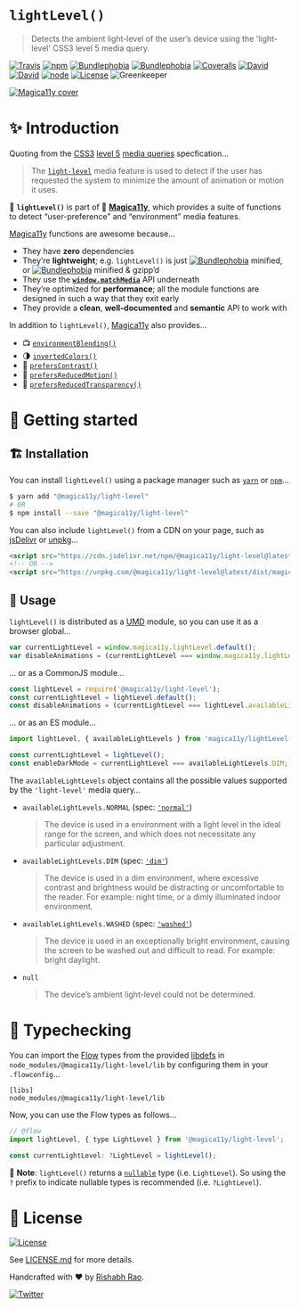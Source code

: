 `lightLevel()`
==============
> Detects the ambient light-level of the user’s device using the 'light-level' CSS3 level 5 media query.

[![Travis](https://img.shields.io/travis/com/magica11y/light-level.svg?style=for-the-badge)](https://travis-ci.com/magica11y/light-level)
[![npm](https://img.shields.io/npm/v/@magica11y/light-level.svg?style=for-the-badge "NPM")](https://www.npmjs.com/package/@magica11y/light-level)
[![Bundlephobia](https://img.shields.io/bundlephobia/min/@magica11y/light-level.svg?style=for-the-badge "Bundle size (minified)")](https://bundlephobia.com/result?p=@magica11y/light-level)
[![Bundlephobia](https://img.shields.io/bundlephobia/minzip/@magica11y/light-level.svg?style=for-the-badge "Bundle size (minified+gzipped)")](https://bundlephobia.com/result?p=@magica11y/light-level)
[![Coveralls](https://img.shields.io/coveralls/magica11y/light-level.svg?style=for-the-badge "Test coverage status")](https://coveralls.io/r/magica11y/light-level)
[![David](https://img.shields.io/david/magica11y/light-level.svg?style=for-the-badge "Dependencies")](https://david-dm.org/magica11y/light-level)
[![David](https://img.shields.io/david/dev/magica11y/light-level.svg?style=for-the-badge "Dev Dependencies")](https://david-dm.org/magica11y/light-level?type=dev)
[![node](https://img.shields.io/node/v/@magica11y/light-level.svg?style=for-the-badge "Node engine")](https://www.npmjs.com/package/@magica11y/light-level)
[![License](https://img.shields.io/github/license/magica11y/light-level.svg?style=for-the-badge "MIT license")](LICENSE.md)
![Greenkeeper](https://badges.greenkeeper.io/magica11y/light-level.svg?style=flat-square "Greenkeeper")

[![Magica11y cover](https://cdn.jsdelivr.net/gh/magica11y/cauldron@1.0.7/assets/Magica11y-cover.jpg "Magica11y cover")](https://magica11y.github.io)


# :sparkles: Introduction

Quoting from the [CSS3](https://developer.mozilla.org/en-US/docs/Web/CSS/CSS3) [level 5](https://drafts.csswg.org/mediaqueries-5)
[media queries](https://developer.mozilla.org/en-US/docs/Web/CSS/Media_Queries) specfication…

> The [`light-level`](https://drafts.csswg.org/mediaqueries-5/#light-level) media feature
> is used to detect if the user has requested the system to minimize the amount of animation or motion it uses.

:roller_coaster: **`lightLevel()`** is part of :crystal_ball: [**Magica11y**](https://magica11y.github.io),
which provides a suite of functions to detect “user-preference” and “environment” media features.

[Magica11y](https://magica11y.github.io) functions are awesome because…
  * They have **zero** dependencies
  * They’re **lightweight**; e.g. `lightLevel()` is just [![Bundlephobia](https://img.shields.io/bundlephobia/min/@magica11y/light-level.svg?style=flat-square&label "Bundle size (minified)")](https://bundlephobia.com/result?p=@magica11y/light-level) minified, or [![Bundlephobia](https://img.shields.io/bundlephobia/minzip/@magica11y/light-level.svg?style=flat-square&label "Bundle size (minified+gzipped)")](https://bundlephobia.com/result?p=@magica11y/light-level) minified & gzipp’d
  * They use the **[`window.matchMedia`](https://developer.mozilla.org/docs/Web/API/Window/matchMedia)** API underneath
  * They’re optimized for **performance**; all the module functions are designed in such a way that they exit early
  * They provide a **clean**, **well-documented** and **semantic** API to work with

In addition to `lightLevel()`, [Magica11y](https://magica11y.github.io) also provides…

  * :tv: [`environmentBlending()`](https://github.com/magica11y/environment-blending)
  * :last_quarter_moon: [`invertedColors()`](https://github.com/magica11y/inverted-colors)
  * :high_brightness: [`prefersContrast()`](https://github.com/magica11y/prefers-contrast)
  * :roller_coaster: [`prefersReducedMotion()`](https://github.com/magica11y/prefers-reduced-motion)
  * :gem: [`prefersReducedTransparency()`](https://github.com/magica11y/prefers-reduced-transparency)

# :rocket: Getting started

## :building_construction: Installation

You can install `lightLevel()` using a package manager such as [`yarn`](https://yarnpkg.com/en/package/@magica11y/light-level) or [`npm`](https://www.npmjs.com/package/@magica11y/light-level)…

```sh
$ yarn add "@magica11y/light-level"
# OR
$ npm install --save "@magica11y/light-level"
```

You can also include `lightLevel()` from a CDN on your page, such as [jsDelivr](https://www.jsdelivr.com/package/npm/@magica11y/light-level) or [unpkg](https://unpkg.com/@magica11y/light-level)…

```html
<script src="https://cdn.jsdelivr.net/npm/@magica11y/light-level@latest/dist/magica11y.lightLevel.min.js"></script>
<!-- OR -->
<script src="https://unpkg.com/@magica11y/light-level@latest/dist/magica11y.lightLevel.js"></script>
```

## :game_die: Usage

`lightLevel()` is distributed as a [UMD](https://github.com/umdjs/umd) module, so you can use it as a browser global…

```js
var currentLightLevel = window.magica11y.lightLevel.default();
var disableAnimations = (currentLightLevel === window.magica11y.lightLevel.availableLightLevels.DIM);
```

… or as a CommonJS module…

```js
const lightLevel = require('@magica11y/light-level');
const currentLightLevel = lightLevel.default();
const disableAnimations = (currentLightLevel === lightLevel.availableLightLevels.DIM);
```

… or as an ES module…

```js
import lightLevel, { availableLightLevels } from 'magica11y/lightLevel';

const currentLightLevel = lightLevel();
const enableDarkMode = currentLightLevel === availableLightLevels.DIM;
```

The `availableLightLevels` object contains all the possible values supported by the `'light-level'` media query…

* `availableLightLevels.NORMAL` (spec: [`'normal'`](https://drafts.csswg.org/mediaqueries-5/#valdef-media-light-level-normal))
  > The device is used in a environment with a light level in the ideal range for the screen, and which does not necessitate any particular adjustment.
* `availableLightLevels.DIM` (spec: [`'dim'`](https://drafts.csswg.org/mediaqueries-5/#valdef-media-light-level-dim))
  > The device is used in a dim environment, where excessive contrast and brightness would be distracting or uncomfortable to the reader. For example: night time, or a dimly illuminated indoor environment.
* `availableLightLevels.WASHED` (spec: [`'washed'`](https://drafts.csswg.org/mediaqueries-5/#valdef-media-light-level-washed))
  > The device is used in an exceptionally bright environment, causing the screen to be washed out and difficult to read. For example: bright daylight.
* `null`
  > The device’s ambient light-level could not be determined.


# :checkered_flag: Typechecking

You can import the [Flow](https://flow.org) types from the provided [libdefs](https://flow.org/en/docs/libdefs)
in `node_modules/@magica11y/light-level/lib` by configuring them in your `.flowconfig`…

```
[libs]
node_modules/@magica11y/light-level/lib
```

Now, you can use the Flow types as follows…

```js
// @flow
import lightLevel, { type LightLevel } from '@magica11y/light-level';

const currentLightLevel: ?LightLevel = lightLevel();
```

:tophat: **Note**: `lightLevel()` returns a [`nullable`](https://flow.org/en/docs/types/primitives/#toc-null-and-void)
type (i.e. `LightLevel`). So using the `?` prefix to indicate nullable types is recommended (i.e. `?LightLevel`).


# :scroll: License

[![License](https://img.shields.io/github/license/magica11y/magica11y.svg?style=for-the-badge "MIT license")](LICENSE.md)

See [LICENSE.md](LICENSE.md) for more details.

Handcrafted with :heart: by [Rishabh Rao](https://github.com/rishabhsrao).

[![Twitter](https://img.shields.io/twitter/follow/rishabhsrao.svg?style=social)](https://twitter.com/rishabhsrao)
